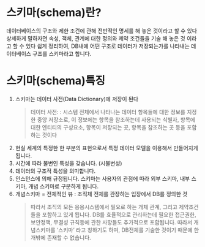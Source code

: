 # 스키마(schema)란?
데이터베이스의 구조와 제한 조건에 관해 전반적인 명세를 해 놓은 것이라고 할 수 있다
상세하게 말하자면 속성, 객체, 관계에 대한 정의와 제약 조건들을 기술 해 놓은 것 이라고 할 수 있다
쉽게 정리하여, DB내에 어떤 구조로 데이터가 저장되는가를 나타내는 데이터베이스 구조를 스키마라고 합니다.

# 스키마(schema)특징
1. 스키마는 데이터 사전(Data Dictionary)에 저장이 된다
   >데이터 사전: : 시스템 전체에서 나타나는 데이터 항목들에 대한 정보를 지정한 중앙 저장소로,
   >이 정보에는 항목을 참조하는데 사용되는 식별자, 항목에 대한 엔티티의 구성요소, 항목이 저장되는 곳, 항목을 참조하는 곳 등을 포함하는 것이다
2. 현실 세계의 특정한 한 부분의 표현으로서 특정 데이터 모델을 이용해서 만들어지게 됩니다.
3. 시간에 따라 불변인 특성을 갖습니다. (시불변성)
4. 데이터의 구조적 특성을 의미합니다.
5. 인스턴스에 의해 규정됩니다.
스키마는 사용자의 관점에 따라 외부 스키마, 내부 스키마, 개념 스키마로 구분하게 됩니다.
1. 개념스키마 = 전체적인 뷰 : 조직체 전체를 관장하는 입장에서 DB를 정의한 것
   >따라서 조직의 모든 응용시스템에서 필요로 하는 개체 관계, 그리고 제약조건들을 포함하고 있게 됩니다.
   >DB를 효율적으로 관리하는데 필요한 접근권한, 보안정책, 무결성 규칙등에 관한 사항들도 추가적으로 포함됩니다.
   >따라서 개념스키마를 ‘스키마’ 라고 칭하기도 하며, DB전체를 기술한 것이기 때문에 한 개밖에 존재할 수 없습니다.

